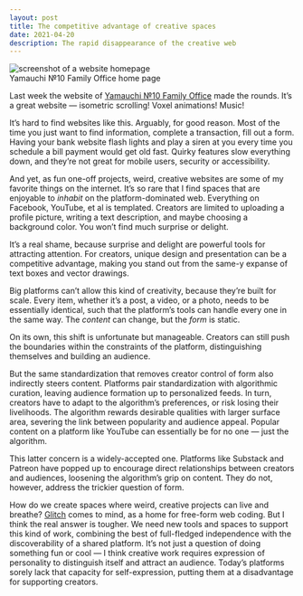 ```yaml
---
layout: post
title: The competitive advantage of creative spaces
date: 2021-04-20
description: The rapid disappearance of the creative web
---
```

<div class="row">
    <div class="col-sm mt-3 mt-md-0">
        <img class="img-fluid rounded z-depth-1" src="{{ '/assets/img/site.png' | relative_url }}" alt="screenshot of a website homepage"/>
    </div>
</div>
<div class="caption">
    Yamauchi №10 Family Office home page
</div>

Last week the website of [Yamauchi №10 Family Office](https://y-n10.com/) made the rounds. It’s a great website — isometric scrolling! Voxel animations! Music!

It’s hard to find websites like this. Arguably, for good reason. Most of the time you just want to find information, complete a transaction, fill out a form. Having your bank website flash lights and play a siren at you every time you schedule a bill payment would get old fast. Quirky features slow everything down, and they’re not great for mobile users, security or accessibility.

And yet, as fun one-off projects, weird, creative websites are some of my favorite things on the internet. It’s so rare that I find spaces that are enjoyable to *inhabit* on the platform-dominated web. Everything on Facebook, YouTube, et al is templated. Creators are limited to uploading a profile picture, writing a text description, and maybe choosing a background color. You won’t find much surprise or delight.

It’s a real shame, because surprise and delight are powerful tools for attracting attention. For creators, unique design and presentation can be a competitive advantage, making you stand out from the same-y expanse of text boxes and vector drawings.

Big platforms can’t allow this kind of creativity, because they’re built for scale. Every item, whether it’s a post, a video, or a photo, needs to be essentially identical, such that the platform’s tools can handle every one in the same way. The *content* can change, but the *form* is static.

On its own, this shift is unfortunate but manageable. Creators can still push the boundaries within the constraints of the platform, distinguishing themselves and building an audience.

But the same standardization that removes creator control of form also indirectly steers content. Platforms pair standardization with algorithmic curation, leaving audience formation up to personalized feeds. In turn, creators have to adapt to the algorithm’s preferences, or risk losing their livelihoods. The algorithm rewards desirable qualities with larger surface area, severing the link between popularity and audience appeal. Popular content on a platform like YouTube can essentially be for no one — just the algorithm.

This latter concern is a widely-accepted one. Platforms like Substack and Patreon have popped up to encourage direct relationships between creators and audiences, loosening the algorithm’s grip on content. They do not, however, address the trickier question of form.

How do we create spaces where weird, creative projects can live and breathe? [Glitch](https://glitch.com/) comes to mind, as a home for free-form web coding. But I think the real answer is tougher. We need new tools and spaces to support this kind of work, combining the best of full-fledged independence with the discoverability of a shared platform. It’s not just a question of doing something fun or cool — I think creative work requires expression of personality to distinguish itself and attract an audience. Today’s platforms sorely lack that capacity for self-expression, putting them at a disadvantage for supporting creators.
